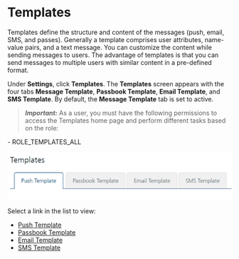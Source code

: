                             


Templates
=========

Templates define the structure and content of the messages (push, email, SMS, and passes). Generally a template comprises user attributes, name-value pairs, and a text message. You can customize the content while sending messages to users. The advantage of templates is that you can send messages to multiple users with similar content in a pre-defined format.

Under **Settings**, click **Templates**. The **Templates** screen appears with the four tabs **Message Template**, **Passbook Template**, **Email Template**, and **SMS Template**. By default, the **Message Template** tab is set to active.

> **_Important:_** As a user, you must have the following permissions to access the Templates home page and perform different tasks based on the role:  
  
\- ROLE\_TEMPLATES\_ALL  

![](../Resources/Images/Settings/Templates/homepage.png)

Select a link in the list to view:

*   [Push Template](Message_Template_tab.md)
*   [Passbook Template](../PassBook_Template/Passbook_Template.md)
*   [Email Template](../Email_Template/Email_Template.md)
*   [SMS Template](../SMS_Template/SMS_Template.md)
